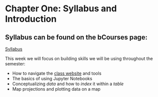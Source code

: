 Chapter One: Syllabus and Introduction
=======================

## Syllabus can be found on the bCourses page:
[Syllabus](https://bcourses.berkeley.edu/courses/1494649/assignments/syllabus)

This week we will focus on building skills we will be using throughout the semester:

* How to navigate the [class website](https://bcourses.berkeley.edu/courses/1494649) and tools
* The basics of using Jupyter Notebooks
* Conceptualizing *data* and how to *index* it within a *table*
* Map projections and plotting data on a map
